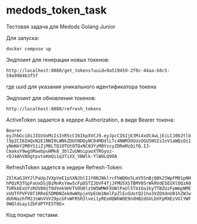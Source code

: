 # medods_token_task
Тестовая задача для Medods Golang Junior

Для запуска:

`docker compose up`

Эндпоинт для генерации новых токенов:

`http://localhost:8080/get_tokens?uuid=9a519459-2f0c-44aa-b8c5-59a9984b3f5f`

где uuid для  указания уникального идентификатора токена

Эндпоинт для обновления токенов:

`http://localhost:8080/refresh_tokens`

ActiveToken задается в хедере Authorization, в виде Bearer токена:

`Bearer eyJhbGciOiJIUzUxMiIsInR5cCI6IkpXVCJ9.eyJpcCI6IjE3Mi4xOC4wLjEiLCJ0b2tlbl9pZCI6ImQxN2E1NWI0LWNkZDUtNDQyNC04MDdlLTc4NWM3OGUzOGU5NSIsInV1aWQiOiIyNmNkY2M0YS1iZjM0LTQ1OTUtOTQxNC03YzM0YzcyZDRmMzQifQ.IJ-CmakuY9wgSMaebpuHMk8_3blZuUWoipaoXTRGyoz-rDJ4AhV8OgtpvteKmQi1q3TiXX_VBWlk-YlWOLQ9OA`

RefreshToken задется в хедере Refresh-Token:

`ZXlKaGJHY2lPaUpJVXpVeE1pSXNJblI1Y0NJNklrcFhWQ0o5LmV5SnBjQ0k2SWpFM01pNHhPQzR3TGpFaUxDSjBiMnRsYmw5cFpDSTZJbVF4TjJFMU5XSTBMV05rWkRVdE5EUXlOQzA0TURkbExUYzROV00zT0dVek9HVTVOU0lzSW5WMWFXUWlPaUl5Tm1Oa1kyTTBZUzFpWmpNMExUUTFPVFV0T1RReE5DMDNZek0wWXpjeVpEUm1NelFpZlEuSUotQ21ha3VZOXdnU01hZWJwdUhNazhfM2JsWnVVV29pcGFvWFRSR3lvei1yREo0QWhWOE9ndHB2dGVLbVFpMXEzVGlYWF9WQldsay1ZbFdPTFE5T0E=`

Код покрыт тестами.
